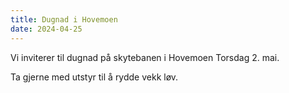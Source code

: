 ```yaml
---
title: Dugnad i Hovemoen
date: 2024-04-25
---
```


Vi inviterer til dugnad på skytebanen i Hovemoen Torsdag 2. mai.

Ta gjerne med utstyr til å rydde vekk løv.
